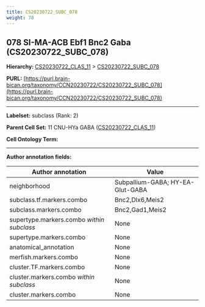 ```yaml
---
title: CS20230722_SUBC_078
weight: 78
---
```

## 078 SI-MA-ACB Ebf1 Bnc2 Gaba (CS20230722_SUBC_078)
<b>Hierarchy: </b>
[CS20230722_CLAS_11](../CS20230722_CLAS_11) >
[CS20230722_SUBC_078](../CS20230722_SUBC_078)

**PURL:** [https://purl.brain-bican.org/taxonomy/CCN20230722/CS20230722_SUBC_078](https://purl.brain-bican.org/taxonomy/CCN20230722/CS20230722_SUBC_078)

---


**Labelset:** subclass (Rank: 2)

**Parent Cell Set:** 11 CNU-HYa GABA ([CS20230722_CLAS_11](../CS20230722_CLAS_11))



**Cell Ontology Term:** 

[MARKER GENES.]: #


---

[TRANSFERRED ANNOTATIONS.]: #


[AUTHOR ANNOTATION FIELDS.]: #


**Author annotation fields:**

| Author annotation | Value |
|-------------------|-------|
|neighborhood|Subpallium-GABA; HY-EA-Glut-GABA|
|subclass.tf.markers.combo|Bnc2,Dlx6,Meis2|
|subclass.markers.combo|Bnc2,Gad1,Meis2|
|supertype.markers.combo _within subclass_|None|
|supertype.markers.combo|None|
|anatomical_annotation|None|
|merfish.markers.combo|None|
|cluster.TF.markers.combo|None|
|cluster.markers.combo _within subclass_|None|
|cluster.markers.combo|None|
